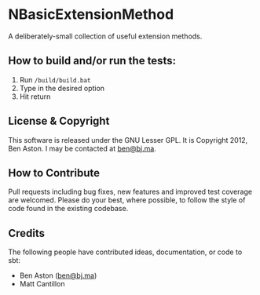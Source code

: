 NBasicExtensionMethod
====

A deliberately-small collection of useful extension methods.

How to build and/or run the tests:
--------

1. Run `/build/build.bat`
1. Type in the desired option
1. Hit return

License & Copyright
--------

This software is released under the GNU Lesser GPL. It is Copyright 2012, Ben Aston. I may be contacted at ben@bj.ma.

How to Contribute
--------

Pull requests including bug fixes, new features and improved test coverage are welcomed. Please do your best, where possible, to follow the style of code found in the existing codebase.

Credits
--------

The following people have contributed ideas, documentation, or code to sbt:

 * Ben Aston (ben@bj.ma)
 * Matt Cantillon
